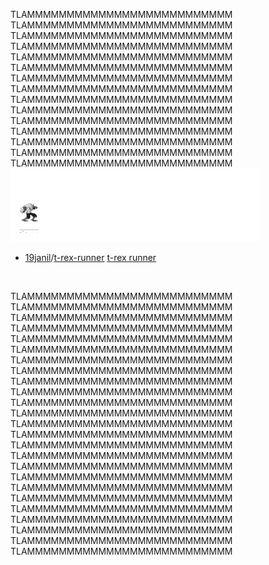 TLAMMMMMMMMMMMMMMMMMMMMMMMMMM TLAMMMMMMMMMMMMMMMMMMMMMMMMMM TLAMMMMMMMMMMMMMMMMMMMMMMMMMM TLAMMMMMMMMMMMMMMMMMMMMMMMMMM TLAMMMMMMMMMMMMMMMMMMMMMMMMMM 
TLAMMMMMMMMMMMMMMMMMMMMMMMMMM TLAMMMMMMMMMMMMMMMMMMMMMMMMMM TLAMMMMMMMMMMMMMMMMMMMMMMMMMM TLAMMMMMMMMMMMMMMMMMMMMMMMMMM TLAMMMMMMMMMMMMMMMMMMMMMMMMMM 
TLAMMMMMMMMMMMMMMMMMMMMMMMMMM TLAMMMMMMMMMMMMMMMMMMMMMMMMMM TLAMMMMMMMMMMMMMMMMMMMMMMMMMM TLAMMMMMMMMMMMMMMMMMMMMMMMMMM TLAMMMMMMMMMMMMMMMMMMMMMMMMMM 
![](assets/t-rex-runner-bot.gif)

- [19janil](https://github.com/19janil)/[t-rex-runner](https://github.com/19janil/t-rex-runner) [t-rex runner](https://19janil.github.io/t-rex-runner/) 
<br>

TLAMMMMMMMMMMMMMMMMMMMMMMMMMM TLAMMMMMMMMMMMMMMMMMMMMMMMMMM TLAMMMMMMMMMMMMMMMMMMMMMMMMMM TLAMMMMMMMMMMMMMMMMMMMMMMMMMM TLAMMMMMMMMMMMMMMMMMMMMMMMMMM 
TLAMMMMMMMMMMMMMMMMMMMMMMMMMM TLAMMMMMMMMMMMMMMMMMMMMMMMMMM TLAMMMMMMMMMMMMMMMMMMMMMMMMMM TLAMMMMMMMMMMMMMMMMMMMMMMMMMM TLAMMMMMMMMMMMMMMMMMMMMMMMMMM 
TLAMMMMMMMMMMMMMMMMMMMMMMMMMM TLAMMMMMMMMMMMMMMMMMMMMMMMMMM TLAMMMMMMMMMMMMMMMMMMMMMMMMMM TLAMMMMMMMMMMMMMMMMMMMMMMMMMM TLAMMMMMMMMMMMMMMMMMMMMMMMMMM 
TLAMMMMMMMMMMMMMMMMMMMMMMMMMM TLAMMMMMMMMMMMMMMMMMMMMMMMMMM TLAMMMMMMMMMMMMMMMMMMMMMMMMMM TLAMMMMMMMMMMMMMMMMMMMMMMMMMM TLAMMMMMMMMMMMMMMMMMMMMMMMMMM TLAMMMMMMMMMMMMMMMMMMMMMMMMMM TLAMMMMMMMMMMMMMMMMMMMMMMMMMM TLAMMMMMMMMMMMMMMMMMMMMMMMMMM TLAMMMMMMMMMMMMMMMMMMMMMMMMMM TLAMMMMMMMMMMMMMMMMMMMMMMMMMM
